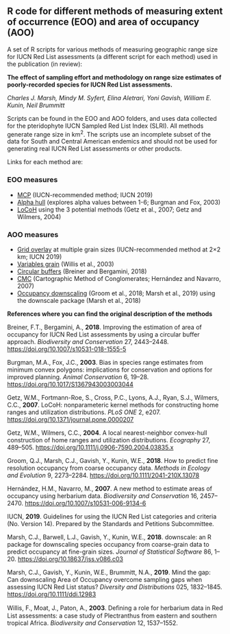 ## R code for different methods of measuring extent of occurrence (EOO) and area of occupancy (AOO)

A set of R scripts for various methods of measuring geographic range size for IUCN Red List assessments (a different script for each method) used in the publication (in review):

**The effect of sampling effort and methodology on range size estimates of poorly-recorded species for IUCN Red List assessments.**

*Charles J. Marsh, Mindy M. Syfert, Elina Aletrari, Yoni Gavish, William E. Kunin, Neil Brummitt*

Scripts can be found in the EOO and AOO folders, and uses data collected for the pteridophyte IUCN Sampled Red List Index (SLRI).  All methods generate range size in km<sup>2</sup>. The scripts use an incomplete subset of the data for South and Central American endemics and should not be used for generating real IUCN Red List assessments or other products.

Links for each method are:

### EOO measures

- [MCP](https://github.com/charliem2003/AOOvEOO/blob/master/EOO_measures/MCP.R) (IUCN-recommended method; IUCN 2019)
- [Alpha hull](https://github.com/charliem2003/AOOvEOO/blob/master/EOO_measures/alpha_hull.R) (explores alpha values between 1-6; Burgman and Fox, 2003)
- [LoCoH](https://github.com/charliem2003/AOOvEOO/blob/master/EOO_measures/LoCoH.R) using the 3 potential methods (Getz et al., 2007; Getz and Wilmers, 2004)

### AOO measures

- [Grid overlay](https://github.com/charliem2003/AOOvEOO/blob/master/AOO_measures/grid_overlay.R) at multiple grain sizes (IUCN-recommended method at 2×2 km; IUCN 2019)
- [Variables grain](https://github.com/charliem2003/AOOvEOO/blob/master/AOO_measures/variable_grain.R) (Willis et al., 2003)
- [Circular buffers](https://github.com/charliem2003/AOOvEOO/blob/master/AOO_measures/circular_buffers.R) (Breiner and Bergamini, 2018)
- [CMC](https://github.com/charliem2003/AOOvEOO/blob/master/AOO_measures/CMC.R) (Cartographic Method of Conglomerates; Hernández and Navarro, 2007)
- [Occupancy downscaling](https://github.com/charliem2003/AOOvEOO/blob/master/AOO_measures/occupancy_downscaling.R) (Groom et al., 2018; Marsh et al., 2019) using the downscale package (Marsh et al., 2018)

**References where you can find the original description of the methods**

Breiner, F.T., Bergamini, A., **2018**. Improving the estimation of area of occupancy for IUCN Red List assessments by using a circular buffer approach. *Biodiversity and Conservation* 27, 2443–2448. https://doi.org/10.1007/s10531-018-1555-5

Burgman, M.A., Fox, J.C., **2003**. Bias in species range estimates from minimum convex polygons: implications for conservation and options for improved planning. *Animal Conservation* 6, 19–28. https://doi.org/10.1017/S1367943003003044

Getz, W.M., Fortmann-Roe, S., Cross, P.C., Lyons, A.J., Ryan, S.J., Wilmers, C.C., **2007**. LoCoH: nonparameteric kernel methods for constructing home ranges and utilization distributions. *PLoS ONE* 2, e207. https://doi.org/10.1371/journal.pone.0000207

Getz, W.M., Wilmers, C.C., **2004**. A local nearest-neighbor convex-hull construction of home ranges and utilization distributions. *Ecography* 27, 489–505. https://doi.org/10.1111/j.0906-7590.2004.03835.x

Groom, Q.J., Marsh, C.J., Gavish, Y., Kunin, W.E., **2018**. How to predict fine resolution occupancy from coarse occupancy data. *Methods in Ecology and Evolution* 9, 2273–2284. https://doi.org/10.1111/2041-210X.13078

Hernández, H.M., Navarro, M., **2007**. A new method to estimate areas of occupancy using herbarium data. *Biodiversity and Conservation* 16, 2457–2470. https://doi.org/10.1007/s10531-006-9134-6

IUCN, **2019**. Guidelines for using the IUCN Red List categories and criteria (No. Version 14). Prepared by the Standards and Petitions Subcommittee.

Marsh, C.J., Barwell, L.J., Gavish, Y., Kunin, W.E., **2018**. downscale: an R package for downscaling species occupancy from coarse-grain data to predict occupancy at fine-grain sizes. *Journal of Statistical Software* 86, 1–20. https://doi.org/10.18637/jss.v086.c03

Marsh, C.J., Gavish, Y., Kunin, W.E., Brummitt, N.A., **2019**. Mind the gap: Can downscaling Area of Occupancy overcome sampling gaps when assessing IUCN Red List status? *Diversity and Distributions* 025, 1832–1845. https://doi.org/10.1111/ddi.12983

Willis, F., Moat, J., Paton, A., **2003**. Deﬁning a role for herbarium data in Red List assessments: a case study of Plectranthus from eastern and southern tropical Africa. *Biodiversity and Conservation* 12, 1537–1552.
